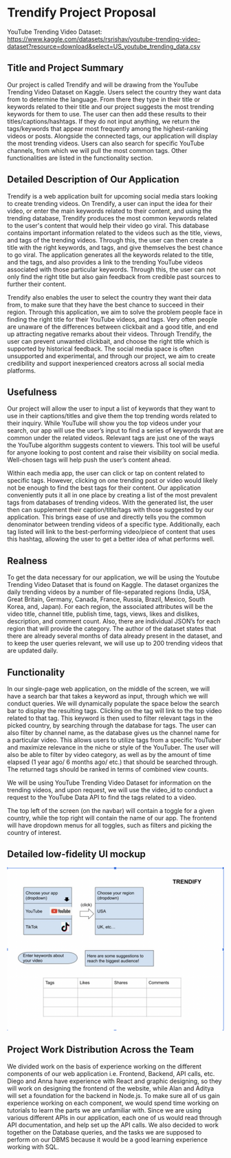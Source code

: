 # Trendify Project Proposal

YouTube Trending Video Dataset: https://www.kaggle.com/datasets/rsrishav/youtube-trending-video-dataset?resource=download&select=US_youtube_trending_data.csv

## Title and Project Summary

Our project is called Trendify and will be drawing from the YouTube Trending Video Dataset on Kaggle. Users select the country they want data from to determine the language. From there they type in their title or keywords related to their title and our project suggests the most trending keywords for them to use. The user can then add these results to their titles/captions/hashtags. If they do not input anything, we return the tags/keywords that appear most frequently among the highest-ranking videos or posts. Alongside the connected tags, our application will display the most trending videos. Users can also search for specific YouTube channels, from which we will pull the most common tags. Other functionalities are listed in the functionality section.

## Detailed Description of Our Application

Trendify is a web application built for upcoming social media stars looking to create trending videos. On Trendify, a user can input the idea for their video, or enter the main keywords related to their content, and using the trending database, Trendify produces the most common keywords related to the user's content that would help their video go viral. This database contains important information related to the videos such as the title, views, and tags of the trending videos. Through this, the user can then create a title with the right keywords, and tags, and give themselves the best chance to go viral. The application generates all the keywords related to the title, and the tags, and also provides a link to the trending YouTube videos associated with those particular keywords. Through this, the user can not only find the right title but also gain feedback from credible past sources to further their content.

Trendify also enables the user to select the country they want their data from, to make sure that they have the best chance to succeed in their region. Through this application, we aim to solve the problem people face in finding the right title for their YouTube videos, and tags. Very often people are unaware of the differences between clickbait and a good title, and end up attracting negative remarks about their videos. Through Trendify, the user can prevent unwanted clickbait, and choose the right title which is supported by historical feedback. The social media space is often unsupported and experimental, and through our project, we aim to create credibility and support inexperienced creators across all social media platforms.

## Usefulness

Our project will allow the user to input a list of keywords that they want to use in their captions/titles and give them the top trending words related to their inquiry. While YouTube will show you the top videos under your search, our app will use the user’s input to find a series of keywords that are common under the related videos. Relevant tags are just one of the ways the YouTube algorithm suggests content to viewers. This tool will be useful for anyone looking to post content and raise their visibility on social media. Well-chosen tags will help push the user’s content ahead. 

Within each media app, the user can click or tap on content related to specific tags. However, clicking on one trending post or video would likely not be enough to find the best tags for their content. Our application conveniently puts it all in one place by creating a list of the most prevalent tags from databases of trending videos. With the generated list, the user then can supplement their caption/title/tags with those suggested by our application. This brings ease of use and directly tells you the common denominator between trending videos of a specific type. Additionally, each tag listed will link to the best-performing video/piece of content that uses this hashtag, allowing the user to get a better idea of what performs well.

## Realness

To get the data necessary for our application, we will be using the Youtube Trending Video Dataset that is found on Kaggle. The dataset organizes the daily trending videos by a number of file-separated regions (India, USA, Great Britain, Germany, Canada, France, Russia, Brazil, Mexico, South Korea, and, Japan). For each region, the associated attributes will be the video title, channel title, publish time, tags, views, likes and dislikes, description, and comment count. Also, there are individual JSON’s for each region that will provide the category. The author of the dataset states that there are already several months of data already present in the dataset, and to keep the user queries relevant, we will use up to 200 trending videos that are updated daily. 


## Functionality

In our single-page web application, on the middle of the screen, we will have a search bar that takes a keyword as input, through which we will conduct queries. We will dynamically populate the space below the search bar to display the resulting tags. Clicking on the tag will link to the top video related to that tag.  This keyword is then used to filter relevant tags in the picked country, by searching through the database for tags. The user can also filter by channel name, as the database gives us the channel name for a particular video. This allows users to utilize tags from a specific YouTuber and maximize relevance in the niche or style of the YouTuber. The user will also be able to filter by video category, as well as by the amount of time elapsed (1 year ago/ 6 months ago/ etc.) that should be searched through. The returned tags should be ranked in terms of combined view counts.

We will be using YouTube Trending Video Dataset for information on the trending videos, and upon request, we will use the video_id to conduct a request to the YouTube Data API to find the tags related to a video. 

The top left of the screen (on the navbar) will contain a toggle for a given country, while the top right will contain the name of our app. The frontend will have dropdown menus for all toggles, such as filters and picking the country of interest.


## Detailed low-fidelity UI mockup

![alt text](https://github.com/cs411-alawini/fa23-cs411-team070-A3D/blob/main/doc/Screen%20Shot%202023-09-11%20at%2021.34.52.png)

## Project Work Distribution Across the Team

We divided work on the basis of experience working on the different components of our web application i.e. Frontend, Backend, API calls, etc. Diego and Anna have experience with React and graphic designing, so they will work on designing the frontend of the website, while Alan and Aditya will set a foundation for the backend in Node.js. To make sure all of us gain experience working on each component, we would spend time working on tutorials to learn the parts we are unfamiliar with. Since we are using various different APIs in our application, each one of us would read through API documentation, and help set up the API calls. We also decided to work together on the Database queries, and the tasks we are supposed to perform on our DBMS because it would be a good learning experience working with SQL. 



